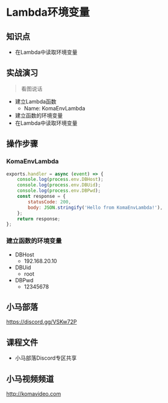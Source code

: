 Lambda环境变量
=============

## 知识点

* 在Lambda中读取环境变量

## 实战演习

>看图说话

+ 建立Lambda函数
  - Name: KomaEnvLambda
+ 建立函数的环境变量
+ 在Lambda中读取环境变量

## 操作步骤

### KomaEnvLambda

```js
exports.handler = async (event) => {
    console.log(process.env.DBHost);
    console.log(process.env.DBUid);
    console.log(process.env.DBPwd);
    const response = {
        statusCode: 200,
        body: JSON.stringify('Hello from KomaEnvLambda!'),
    };
    return response;
};
```

### 建立函数的环境变量

+ DBHost
  - 192.168.20.10
+ DBUid
  - root
+ DBPwd
  - 12345678

## 小马部落

https://discord.gg/VSKw72P

## 课程文件

+ 小马部落Discord专区共享

## 小马视频频道

http://komavideo.com
